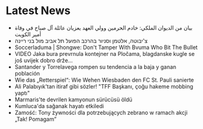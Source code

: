 # Latest News
-  بيان من الديوان الملكي: خادم الحرمين وولي العهد يعزيان عائلة آل صباح في وفاة أمير الكويت
-  צ'יבוטה, אלטמן וסניור בהרכב הפועל תל אביב מול בני ריינה
-  Soccerladuma | Shongwe: Don't Tamper With Bvuma Who Bit The Bullet
-  VIDEO Jaka bura prevrnula kontejner na Pločama, blagdanske kugle se još uvijek dobro drže...
-  Santander y Torrelavega rompen su tendencia a la baja y ganan población
-  Wie das „Retterspiel“: Wie Wehen Wiesbaden den FC St. Pauli sanierte
-  Ali Palabıyık'tan itiraf gibi sözler! "TFF Başkanı, çoğu hakeme mobbing yaptı"
-  Marmaris'te devrilen kamyonun sürücüsü öldü
-  Kumluca'da sağanak hayatı etkiledi
-  Zamość: Tony żywności dla potrzebujących zebrano w ramach akcji „Tak! Pomagam”
